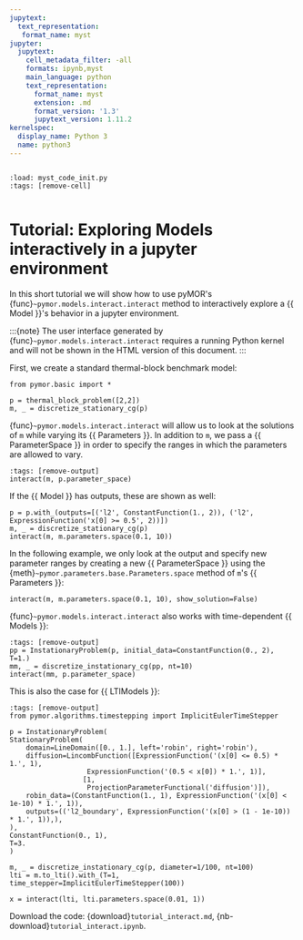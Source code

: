 ```yaml
---
jupytext:
  text_representation:
   format_name: myst
jupyter:
  jupytext:
    cell_metadata_filter: -all
    formats: ipynb,myst
    main_language: python
    text_representation:
      format_name: myst
      extension: .md
      format_version: '1.3'
      jupytext_version: 1.11.2
kernelspec:
  display_name: Python 3
  name: python3
---
```


```{try_on_binder}
```

```{code-cell}
:load: myst_code_init.py
:tags: [remove-cell]


```

# Tutorial: Exploring Models interactively in a jupyter environment

In this short tutorial we will show how to use pyMOR's {func}`~pymor.models.interact.interact`
method to interactively explore a {{ Model }}'s behavior in a jupyter environment.

:::{note}
The user interface generated by {func}`~pymor.models.interact.interact` requires a running
Python kernel and will not be shown in the HTML version of this document.
:::

First, we create a standard thermal-block benchmark model:

```{code-cell}
from pymor.basic import *

p = thermal_block_problem([2,2])
m, _ = discretize_stationary_cg(p)
```

{func}`~pymor.models.interact.interact` will allow us to look at the solutions of `m` while varying
its {{ Parameters }}.
In addition to `m`, we pass a {{ ParameterSpace }} in order to specify the ranges in which the
parameters are allowed to vary.

```{code-cell}
:tags: [remove-output]
interact(m, p.parameter_space)
```

If the {{ Model }} has outputs, these are shown as well:

```{code-cell}
p = p.with_(outputs=[('l2', ConstantFunction(1., 2)), ('l2', ExpressionFunction('x[0] >= 0.5', 2))])
m, _ = discretize_stationary_cg(p)
interact(m, m.parameters.space(0.1, 10))
```

In the following example, we only look at the output and specify new parameter ranges by creating a
new {{ ParameterSpace }} using the {meth}`~pymor.parameters.base.Parameters.space` method of `m`'s
{{ Parameters }}:

```{code-cell}
interact(m, m.parameters.space(0.1, 10), show_solution=False)
```

{func}`~pymor.models.interact.interact` also works with time-dependent {{ Models }}:

```{code-cell}
:tags: [remove-output]
pp = InstationaryProblem(p, initial_data=ConstantFunction(0., 2), T=1.)
mm, _ = discretize_instationary_cg(pp, nt=10)
interact(mm, p.parameter_space)
```

This is also the case for {{ LTIModels }}:

```{code-cell}
:tags: [remove-output]
from pymor.algorithms.timestepping import ImplicitEulerTimeStepper

p = InstationaryProblem(
StationaryProblem(
    domain=LineDomain([0., 1.], left='robin', right='robin'),
    diffusion=LincombFunction([ExpressionFunction('(x[0] <= 0.5) * 1.', 1),
			       ExpressionFunction('(0.5 < x[0]) * 1.', 1)],
			      [1,
			       ProjectionParameterFunctional('diffusion')]),
    robin_data=(ConstantFunction(1., 1), ExpressionFunction('(x[0] < 1e-10) * 1.', 1)),
    outputs=(('l2_boundary', ExpressionFunction('(x[0] > (1 - 1e-10)) * 1.', 1)),),
),
ConstantFunction(0., 1),
T=3.
)

m, _ = discretize_instationary_cg(p, diameter=1/100, nt=100)
lti = m.to_lti().with_(T=1, time_stepper=ImplicitEulerTimeStepper(100))

x = interact(lti, lti.parameters.space(0.01, 1))
```

Download the code:
{download}`tutorial_interact.md`,
{nb-download}`tutorial_interact.ipynb`.
